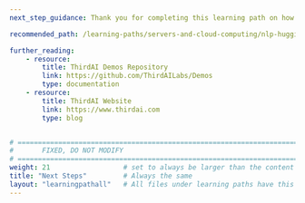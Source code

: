 ```yaml
---
next_step_guidance: Thank you for completing this learning path on how to run text classification tasks on Arm CPUs with ThirdAI. You might be interested how to use the HuggingFace library and transformers to accomplish a similar task. 

recommended_path: /learning-paths/servers-and-cloud-computing/nlp-hugging-face/

further_reading:
    - resource:
        title: ThirdAI Demos Repository
        link: https://github.com/ThirdAILabs/Demos
        type: documentation
    - resource:
        title: ThirdAI Website
        link: https://www.thirdai.com
        type: blog


# ================================================================================
#       FIXED, DO NOT MODIFY
# ================================================================================
weight: 21                  # set to always be larger than the content in this path, and one more than 'review'
title: "Next Steps"         # Always the same
layout: "learningpathall"   # All files under learning paths have this same wrapper
---
```

